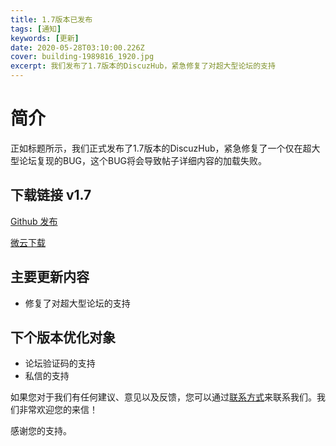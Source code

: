 ```yaml
---
title: 1.7版本已发布
tags: [通知]
keywords: [更新]
date: 2020-05-28T03:10:00.226Z
cover: building-1989816_1920.jpg
excerpt: 我们发布了1.7版本的DiscuzHub，紧急修复了对超大型论坛的支持
---
```


# 简介

正如标题所示，我们正式发布了1.7版本的DiscuzHub，紧急修复了一个仅在超大型论坛复现的BUG，这个BUG将会导致帖子详细内容的加载失败。

## 下载链接 v1.7

[Github 发布](https://github.com/kidozh/DiscuzHub/releases/download/v1.7/app-release.apk)

[微云下载](https://share.weiyun.com/AvEwEyjj)

## 主要更新内容

+ 修复了对超大型论坛的支持


## 下个版本优化对象

+ 论坛验证码的支持
+ 私信的支持

如果您对于我们有任何建议、意见以及反馈，您可以通过[联系方式](/contact/)来联系我们。我们非常欢迎您的来信！

感谢您的支持。